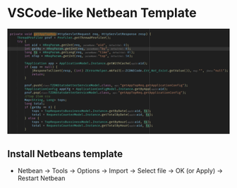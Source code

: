 # VSCode-like Netbean Template

![Image](./image.png)

## Install Netbeans template

- Netbean -> Tools -> Options -> Import -> Select file -> OK (or Apply) -> Restart Netbean
